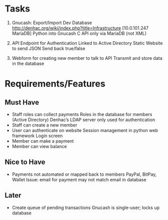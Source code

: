# Tasks

1. Gnucash: Export/Import Dev Database
	http://denhac.org/wiki/index.php?title=Infrastructure [10.0.101.247 MariaDB]
	Python into Gnucash C API only via MariaDB (not XML)

2. API Endpoint for Authentication
	Linked to Active Directory
	Static Website to send JSON
	Send back true/false

3. Webform for creating new member to talk to API
	Transmit and store data in the database 

# Requirements/Features

## Must Have

- Staff roles can collect payments
	Roles in the database for members (Active Directory)
	Denhac’s LDAP server only used for authentication
- Staff can create a new member
- User can authenticate on website
	Session management in python web framework
	Login screen
- Member can make a payment
- Member can view balance

## Nice to Have
- Payments not automated or mapped back to members
	PayPal, BitPay, Wallet
	Issue: email for payment may not match email in database

## Later
- Create queue of pending transactions
	Gnucash is single-user; locks up database

